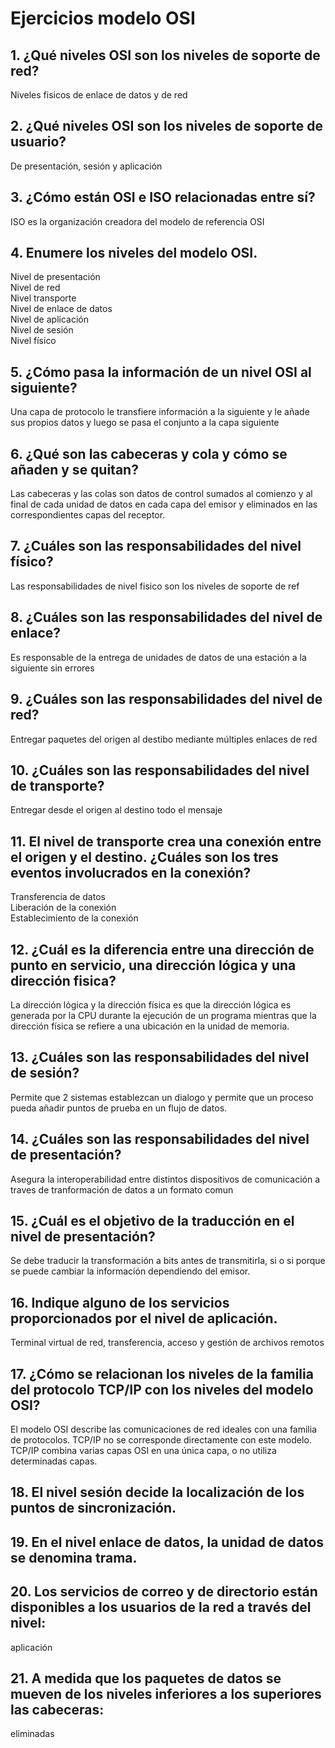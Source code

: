 # Ejercicios modelo OSI <br>

## 1. ¿Qué niveles OSI son los niveles de soporte de red? 

Niveles fisicos de enlace de datos y de red

## 2. ¿Qué niveles OSI son los niveles de soporte de usuario? 

De presentación, sesión y aplicación

## 3. ¿Cómo están OSI e ISO relacionadas entre sí? 

ISO es la organización creadora del modelo de referencia OSI

## 4. Enumere los niveles del modelo OSI. 

Nivel de presentación <br>
Nivel de red <br>
Nivel transporte <br>
Nivel de enlace de datos <br>
Nivel de aplicación <br>
Nivel de sesión <br>
Nivel físico <br>

## 5. ¿Cómo pasa la información de un nivel OSI al siguiente? 

Una capa de protocolo le transfiere información a la siguiente y le añade sus propios datos y luego se pasa el conjunto a la capa siguiente 

## 6. ¿Qué son las cabeceras y cola y cómo se añaden y se quitan? 

Las cabeceras y las colas son datos de control sumados al comienzo y al final de 
cada unidad de datos en cada capa del emisor y eliminados en las 
correspondientes capas del receptor.

## 7. ¿Cuáles son las responsabilidades del nivel físico? 

Las responsabilidades de nivel fisico son los niveles de soporte de ref 

## 8. ¿Cuáles son las responsabilidades del nivel de enlace? 

Es responsable de la entrega de unidades de datos de una estación a la siguiente sin errores

## 9. ¿Cuáles son las responsabilidades del nivel de red? 

Entregar paquetes del origen al destibo mediante múltiples enlaces de red

## 10. ¿Cuáles son las responsabilidades del nivel de transporte? 

Entregar desde el origen al destino todo el mensaje

## 11. El nivel de transporte crea una conexión entre el origen y el destino. ¿Cuáles son los tres eventos involucrados en la conexión? 

Transferencia de datos <br>
Liberación de la conexión <br>
Establecimiento de la conexión <br>

## 12. ¿Cuál es la diferencia entre una dirección de punto en servicio, una dirección lógica y una dirección fisica? 

La dirección lógica y la dirección física es que la dirección lógica es generada por la CPU durante la ejecución de un programa mientras que la dirección física se refiere a una ubicación en la unidad de memoria.

## 13. ¿Cuáles son las responsabilidades del nivel de sesión? 

Permite que 2 sistemas establezcan un dialogo y permite que un proceso pueda añadir puntos de prueba en un flujo de datos.

## 14. ¿Cuáles son las responsabilidades del nivel de presentación? 

Asegura la interoperabilidad entre distintos dispositivos de comunicación a traves de tranformación de datos a un formato comun

## 15. ¿Cuál es el objetivo de la traducción en el nivel de presentación? 

Se debe traducir la transformación a bits antes de transmitirla, si o si porque se puede cambiar la información dependiendo del emisor.

## 16. Indique alguno de los servicios proporcionados por el nivel de aplicación. 

Terminal virtual de red, transferencia, acceso y gestión de archivos remotos

## 17. ¿Cómo se relacionan los niveles de la familia del protocolo TCP/IP con los niveles del modelo OSI?

El modelo OSI describe las comunicaciones de red ideales con una familia de protocolos. TCP/IP no se corresponde directamente con este modelo. TCP/IP combina varias capas OSI en una única capa, o no utiliza determinadas capas. 

## 18. El nivel sesión decide la localización de los puntos de sincronización. 


## 19. En el nivel enlace de datos, la unidad de datos se denomina trama.


## 20. Los servicios de correo y de directorio están disponibles a los usuarios de la red a través del nivel:

aplicación

## 21. A medida que los paquetes de datos se mueven  de los niveles inferiores a los superiores las cabeceras:

eliminadas

